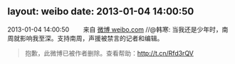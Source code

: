 layout: weibo
date: 2013-01-04 14:00:50
---
<meta name="referrer" content="no-referrer" />

2013-01-04 14:00:50  &nbsp;&nbsp;&nbsp;&nbsp;&nbsp;&nbsp; 来自 <a href="http://weibo.com/" rel="nofollow">微博 weibo.com</a>
//@韩寒: 当我还是少年时，南周就影响我至深。支持南周，声援被禁言的记者和编辑。
>  抱歉，此微博已被作者删除。查看帮助：http://t.cn/Rfd3rQV
